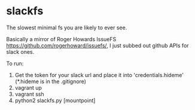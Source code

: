 # slackfs
The slowest minimal fs you are likely to ever see. 


Basically a mirror of Roger Howards IssueFS https://github.com/rogerhoward/issuefs/, I just subbed out github APIs for slack ones.

To run:
  1. Get the token for your slack url and place it into 'credentials.hideme' (*.hideme is in the .gitignore)
  2. vagrant up
  3. vagrant ssh
  4. python2 slackfs.py [mountpoint]
